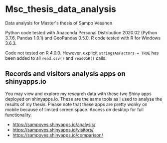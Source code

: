 # Msc_thesis_data_analysis
Data analysis for Master's thesis of Sampo Vesanen

Python code tested with Anaconda Personal Distribution 2020.02 (Python 3.7.6, Pandas 1.0.1) and GeoPandas 0.5.0. R code tested with R for Windows 3.6.3.

Code not tested on R 4.0.0. However, explicit ``stringsAsFactors = TRUE`` has been added to all ``read.csv()`` and ``readOGR()`` calls.

## Records and visitors analysis apps on shinyapps.io
You may view and explore my research data with these two Shiny apps deployed on shinyapps.io. These are the same tools as I used to analyse the results of my thesis. Please note that these apps are pretty wonky on mobile because of limited screen space. Access on desktop for full functionality.

* https://sampoves.shinyapps.io/analysis/
* https://sampoves.shinyapps.io/visitors/
* https://sampoves.shinyapps.io/comparison/
